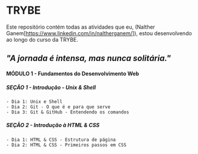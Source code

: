 # TRYBE

Este repositório contém todas as atividades que eu, (Nalther Ganem[https://www.linkedin.com/in/naltherganem/]), estou desenvolvendo ao longo do curso da TRYBE. 

## _"A jornada é intensa, mas nunca solitária."_

#### MÓDULO 1 - Fundamentos do Desenvolvimento Web

##### SEÇÃO 1 - Introdução - Unix & Shell
    - Dia 1: Unix e Shell
    - Dia 2: Git - O que é e para que serve
    - Dia 3: Git & GitHub - Entendendo os comandos

##### SEÇÃO 2 - Introdução à HTML & CSS
    - Dia 1: HTML & CSS - Estrutura de página
    - Dia 2: HTML & CSS - Primeiros passos em CSS
